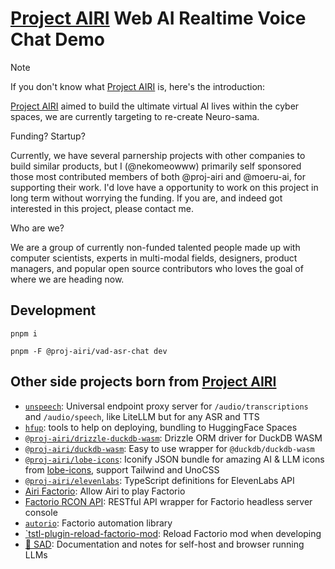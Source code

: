 # [Project AIRI](https://github.com/moeru-ai/airi) Web AI Realtime Voice Chat Demo

> [!NOTE]
>
> If you don't know what [Project AIRI](https://github.com/moeru-ai/airi) is, here's the introduction:
>
> [Project AIRI](https://github.com/moeru-ai/airi) aimed to build the ultimate virtual AI lives within the cyber spaces, we are currently targeting to re-create Neuro-sama.
>
> Funding? Startup?
>
> Currently, we have several parnership projects with other companies to build similar products, but I (@nekomeowww) primarily self sponsored those most contributed members of both @proj-airi and @moeru-ai, for supporting their work. I'd love have a opportunity to work on this project in long term without worrying the funding. If you are, and indeed got interested in this project, please contact me.
>
> Who are we?
>
> We are a group of currently non-funded talented people made up with computer scientists, experts in multi-modal fields, designers, product managers, and popular open source contributors who loves the goal of where we are heading now.

## Development

```shell
pnpm i
```

```shell
pnpm -F @proj-airi/vad-asr-chat dev
```

## Other side projects born from [Project AIRI](https://github.com/moeru-ai/airi)

- [`unspeech`](https://github.com/moeru-ai/unspeech): Universal endpoint proxy server for `/audio/transcriptions` and `/audio/speech`, like LiteLLM but for any ASR and TTS
- [`hfup`](https://github.com/moeru-ai/airi/tree/main/packages/hfup): tools to help on deploying, bundling to HuggingFace Spaces
- [`@proj-airi/drizzle-duckdb-wasm`](https://github.com/moeru-ai/airi/tree/main/packages/drizzle-duckdb-wasm/README.md): Drizzle ORM driver for DuckDB WASM
- [`@proj-airi/duckdb-wasm`](https://github.com/moeru-ai/airi/tree/main/packages/duckdb-wasm/README.md): Easy to use wrapper for `@duckdb/duckdb-wasm`
- [`@proj-airi/lobe-icons`](https://github.com/moeru-ai/airi/tree/main/packages/lobe-icons): Iconify JSON bundle for amazing AI & LLM icons from [lobe-icons](https://github.com/lobehub/lobe-icons), support Tailwind and UnoCSS
- [`@proj-airi/elevenlabs`](https://github.com/moeru-ai/airi/tree/main/packages/elevenlabs): TypeScript definitions for ElevenLabs API
- [Airi Factorio](https://github.com/moeru-ai/airi-factorio): Allow Airi to play Factorio
- [Factorio RCON API](https://github.com/nekomeowww/factorio-rcon-api): RESTful API wrapper for Factorio headless server console
- [`autorio`](https://github.com/moeru-ai/airi-factorio/tree/main/packages/autorio): Factorio automation library
- [`tstl-plugin-reload-factorio-mod](https://github.com/moeru-ai/airi-factorio/tree/main/packages/tstl-plugin-reload-factorio-mod): Reload Factorio mod when developing
- [🥺 SAD](https://github.com/moeru-ai/sad): Documentation and notes for self-host and browser running LLMs
